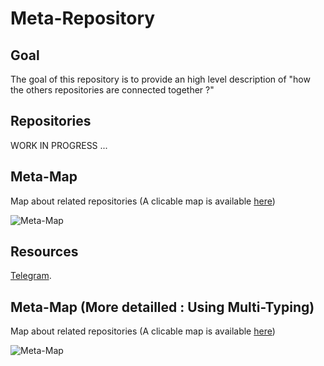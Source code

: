 Meta-Repository
==
Goal
-
The goal of this repository is to provide an high level description of 
"how the others repositories are connected together ?"

Repositories
-

WORK IN PROGRESS ...

Meta-Map
-
Map about related repositories
(A clicable map is available <a href="http://hubject.net/iPlumb3r/GitHub/Meta-Map.html">here</a>) 

![Meta-Map](https://github.com/iPlumb3r/Meta/blob/master/Images/Meta-Map_2020-03_11.png)

Resources
-
<a href="https://t.me/dSemBigPicture">Telegram</a>.  


Meta-Map (More detailled : Using Multi-Typing)
-
Map about related repositories
(A clicable map is available <a href="http://hubject.net/iPlumb3r/GitHub/Meta-Map2.html">here</a>) 

![Meta-Map](https://github.com/iPlumb3r/Meta/blob/master/Images/Meta-Map_2020-03-09.png)
